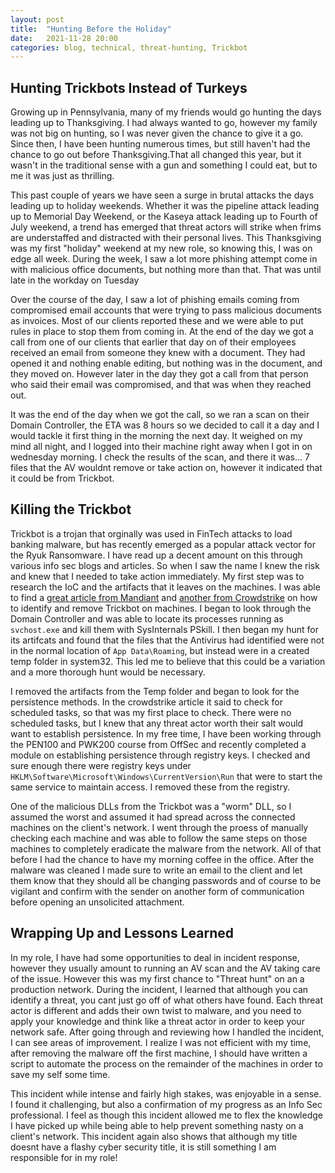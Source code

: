 ```yaml
---
layout: post
title:  "Hunting Before the Holiday"
date:   2021-11-28 20:00
categories: blog, technical, threat-hunting, Trickbot
---
```


## Hunting Trickbots Instead of Turkeys

Growing up in Pennsylvania, many of my friends would go hunting the days leading up to Thanksgiving. I had always wanted to go, however my family was not big on hunting, so I was never given the chance to give it a go. Since then, I have been hunting numerous times, but still haven't had the chance to go out before Thanksgiving.That all changed this year, but it wasn't in the traditional sense with a gun and something I could eat, but to me it was just as thrilling.  

This past couple of years we have seen a surge in brutal attacks the days leading up to holiday weekends. Whether it was the pipeline attack leading up to Memorial Day Weekend, or the Kaseya attack leading up to Fourth of July weekend, a trend has emerged that threat actors will strike when frims are understaffed and distracted with their personal lives. This Thanksgiving was my first "holiday" weekend at my new role, so knowing this, I was on edge all week. During the week, I saw a lot more phishing attempt come in with malicious office documents, but nothing more than that. That was until late in the workday on Tuesday

Over the course of the day, I saw a lot of phishing emails coming from compromised email accounts that were trying to pass malicious documents as invoices. Most of our clients reported these and we were able to put rules in place to stop them from coming in. At the end of the day we got a call from one of our clients that earlier that day on of their employees received an email from someone they knew with a document. They had opened it and nothing enable editing, but nothing was in the document, and they moved on. However later in the day they got a call from that person who said their email was compromised, and that was when they reached out.

It was the end of the day when we got the call, so we ran a scan on their Domain Controller, the ETA was 8 hours so we decided to call it a day and I would tackle it first thing in the morning the next day. It weighed on my mind all night, and I logged into their machine right away when I got in on wednesday morning. I check the results of the scan, and there it was... 7 files that the AV wouldnt remove or take action on, however it indicated that it could be from Trickbot.

## Killing the Trickbot

Trickbot is a trojan that orginally was used in FinTech attacks to load banking malware, but has recently emerged as a popular attack vector for the Ryuk Ransomware. I have read up a decent amount on this through various info sec blogs and articles. So when I saw the name I knew the risk and knew that I needed to take action immediately. My first step was to research the IoC and the artifacts that it leaves on the machines. I was able to find a [great article from Mandiant](https://www.mandiant.com/resources/a-nasty-trick-from-credential-theft-malware-to-business-disruption) and [another from Crowdstrike](https://www.crowdstrike.com/blog/automating-remote-remediation-of-trickbot-part-1/) on how to identify and remove Trickbot on machines. I began to look through the Domain Controller and was able to locate its processes running as `svchost.exe` and kill them with SysInternals PSkill. I then began my hunt for its artifcats and found that the files that the Antivirus had identified were not in the normal location of `App Data\Roaming`, but instead were in a created temp folder in system32. This led me to believe that this could be a variation and a more thorough hunt would be necessary.

I removed the artifacts from the Temp folder and began to look for the persistence methods. In the crowdstrike article it said to check for scheduled tasks, so that was my first place to check. There were no scheduled tasks, but I knew that any threat actor worth their salt would want to establish persistence. In my free time, I have been working through the PEN100 and PWK200 course from OffSec and recently completed a module on establishing persistence through registry keys. I checked and sure enough there were registry keys under `HKLM\Software\Microsoft\Windows\CurrentVersion\Run` that were to start the same service to maintain access. I removed these from the registry.

One of the malicious DLLs from the Trickbot was a "worm" DLL, so I assumed the worst and assumed it had spread across the connected machines on the client's network. I went through the proess of manually checking each machine and was able to follow the same steps on those machines to completely eradicate the malware from the network. All of that before I had the chance to have my morning coffee in the office. After the malware was cleaned I made sure to write an email to the client and let them know that they should all be changing passwords and of course to be vigilant and confirm with the sender on another form of communication before opening an unsolicited attachment.

## Wrapping Up and Lessons Learned

In my role, I have had some opportunities to deal in incident response, however they usually amount to running an AV scan and the AV taking care of the issue. However this was my first chance to "Threat hunt" on an a production network. During the incident, I learned that although you can identify a threat, you cant just go off of what others have found. Each threat actor is different and adds their own twist to malware, and you need to apply your knowledge and think like a threat actor in order to keep your network safe. After going through and reviewing how I handled the incident, I can see areas of improvement. I realize I was not efficient with my time, after removing the malware off the first machine, I should have written a script to automate the process on the remainder of the machines in order to save my self some time.

This incident while intense and fairly high stakes, was enjoyable in a sense. I found it challenging, but also a confirmation of my progress as an Info Sec professional. I feel as though this incident allowed me to flex the knowledge I have picked up while being able to help prevent something nasty on a client's network. This incident again also shows that although my title doesnt have a flashy cyber security title, it is still something I am responsible for in my role!
